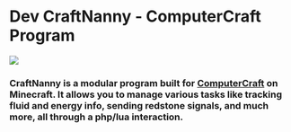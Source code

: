 # Dev CraftNanny - ComputerCraft Program

[![](https://dcbadge.limes.pink/api/server/https://discord.gg/4PwNv8FKDF)](https://discord.gg/4PwNv8FKDF)

###  CraftNanny is a modular program built for [ComputerCraft](https://www.curseforge.com/minecraft/mc-mods/computercraft) on Minecraft. It allows you to manage various tasks like tracking fluid and energy info, sending redstone signals, and much more, all through a php/lua interaction.
